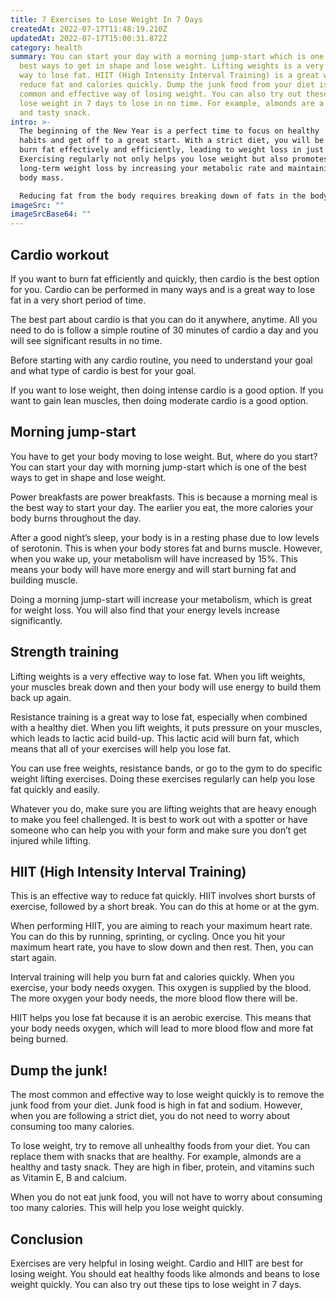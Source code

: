 ```yaml
---
title: 7 Exercises to Lose Weight In 7 Days
createdAt: 2022-07-17T11:48:19.210Z
updatedAt: 2022-07-17T15:00:31.872Z
category: health
summary: You can start your day with a morning jump-start which is one of the
  best ways to get in shape and lose weight. Lifting weights is a very effective
  way to lose fat. HIIT (High Intensity Interval Training) is a great way to
  reduce fat and calories quickly. Dump the junk food from your diet is the most
  common and effective way of losing weight. You can also try out these tips to
  lose weight in 7 days to lose in no time. For example, almonds are a healthy
  and tasty snack.
intro: >-
  The beginning of the New Year is a perfect time to focus on healthy
  habits and get off to a great start. With a strict diet, you will be able to
  burn fat effectively and efficiently, leading to weight loss in just a week.
  Exercising regularly not only helps you lose weight but also promotes
  long-term weight loss by increasing your metabolic rate and maintaining lean
  body mass.

  Reducing fat from the body requires breaking down of fats in the body through physical activities. There are undoubtedly many reasons why people fail at losing weight, but most of them boil down to three simple things: lack of time, motivation, or knowledge. Fortunately, with these simple tricks you can lose weight in 7 days:
imageSrc: ""
imageSrcBase64: ""
---
```


## Cardio workout

If you want to burn fat efficiently and quickly, then cardio is the best option for you. Cardio can be performed in many ways and is a great way to lose fat in a very short period of time.

The best part about cardio is that you can do it anywhere, anytime. All you need to do is follow a simple routine of 30 minutes of cardio a day and you will see significant results in no time.

Before starting with any cardio routine, you need to understand your goal and what type of cardio is best for your goal.

If you want to lose weight, then doing intense cardio is a good option. If you want to gain lean muscles, then doing moderate cardio is a good option.

## Morning jump-start

You have to get your body moving to lose weight. But, where do you start? You can start your day with morning jump-start which is one of the best ways to get in shape and lose weight.

Power breakfasts are power breakfasts. This is because a morning meal is the best way to start your day. The earlier you eat, the more calories your body burns throughout the day.

After a good night’s sleep, your body is in a resting phase due to low levels of serotonin. This is when your body stores fat and burns muscle. However, when you wake up, your metabolism will have increased by 15%. This means your body will have more energy and will start burning fat and building muscle.

Doing a morning jump-start will increase your metabolism, which is great for weight loss. You will also find that your energy levels increase significantly.

## Strength training

Lifting weights is a very effective way to lose fat. When you lift weights, your muscles break down and then your body will use energy to build them back up again.

Resistance training is a great way to lose fat, especially when combined with a healthy diet. When you lift weights, it puts pressure on your muscles, which leads to lactic acid build-up. This lactic acid will burn fat, which means that all of your exercises will help you lose fat.

You can use free weights, resistance bands, or go to the gym to do specific weight lifting exercises. Doing these exercises regularly can help you lose fat quickly and easily.

Whatever you do, make sure you are lifting weights that are heavy enough to make you feel challenged. It is best to work out with a spotter or have someone who can help you with your form and make sure you don’t get injured while lifting.

## HIIT (High Intensity Interval Training)

This is an effective way to reduce fat quickly. HIIT involves short bursts of exercise, followed by a short break. You can do this at home or at the gym.

When performing HIIT, you are aiming to reach your maximum heart rate. You can do this by running, sprinting, or cycling. Once you hit your maximum heart rate, you have to slow down and then rest. Then, you can start again.

Interval training will help you burn fat and calories quickly. When you exercise, your body needs oxygen. This oxygen is supplied by the blood. The more oxygen your body needs, the more blood flow there will be.

HIIT helps you lose fat because it is an aerobic exercise. This means that your body needs oxygen, which will lead to more blood flow and more fat being burned.

## Dump the junk!

The most common and effective way to lose weight quickly is to remove the junk food from your diet. Junk food is high in fat and sodium. However, when you are following a strict diet, you do not need to worry about consuming too many calories.

To lose weight, try to remove all unhealthy foods from your diet. You can replace them with snacks that are healthy. For example, almonds are a healthy and tasty snack. They are high in fiber, protein, and vitamins such as Vitamin E, B and calcium.

When you do not eat junk food, you will not have to worry about consuming too many calories. This will help you lose weight quickly.

## Conclusion

Exercises are very helpful in losing weight. Cardio and HIIT are best for losing weight. You should eat healthy foods like almonds and beans to lose weight quickly. You can also try out these tips to lose weight in 7 days.
